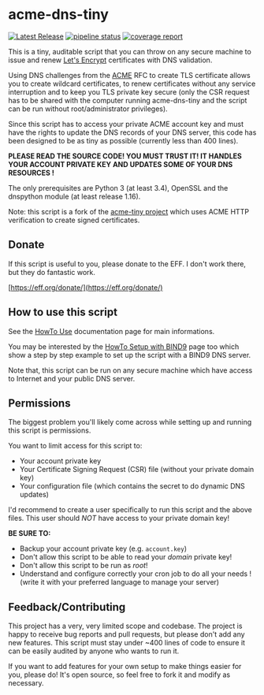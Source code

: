 # acme-dns-tiny

[![Latest Release](https://gitlab.adorsaz.ch/adrien/acme-dns-tiny/-/badges/release.svg)](https://gitlab.adorsaz.ch/adrien/acme-dns-tiny/-/releases)
[![pipeline status](https://gitlab.adorsaz.ch/adrien/acme-dns-tiny/badges/main/pipeline.svg)](https://gitlab.adorsaz.ch/adrien/acme-dns-tiny/-/pipelines/?page=1&scope=all&ref=main)
[![coverage report](https://gitlab.adorsaz.ch/adrien/acme-dns-tiny/badges/main/coverage.svg)](https://gitlab.adorsaz.ch/adrien/acme-dns-tiny/-/pipelines/?page=1&scope=all&ref=main)

This is a tiny, auditable script that you can throw on any secure machine to
issue and renew [Let's Encrypt](https://letsencrypt.org/) certificates with DNS
validation.

Using DNS challenges from the [ACME](https://tools.ietf.org/html/rfc8555) RFC
to create TLS certificate allows
you to create wildcard certificates, to renew certificates without any
service interruption and to keep you TLS private key secure
(only the CSR request has to be shared with the computer running acme-dns-tiny
and the script can be run without root/administrator privileges).

Since this script has to access your private ACME account key and must have the
rights to update the DNS records of your DNS server, this code has been designed
to be as tiny as possible (currently less than 400 lines).

**PLEASE READ THE SOURCE CODE! YOU MUST TRUST IT!
IT HANDLES YOUR ACCOUNT PRIVATE KEY AND UPDATES SOME OF YOUR DNS RESOURCES !**

The only prerequisites are Python 3 (at least 3.4), OpenSSL and the dnspython module (at least release 1.16).

Note: this script is a fork of the [acme-tiny project](https://github.com/diafygi/acme-tiny)
which uses ACME HTTP verification to create signed certificates.

## Donate

If this script is useful to you, please donate to the EFF. I don't work there,
but they do fantastic work.

[https://eff.org/donate/](https://eff.org/donate/)

## How to use this script

See the [HowTo Use](./documentations/howto-use.md) documentation page for main informations.

You may be interested by the [HowTo Setup with BIND9](./documentations/howto-setup-with-bind9.md)
page too which show a step by step example to set up the script
with a BIND9 DNS server.

Note that, this script can be run on any secure machine which have access to
Internet and your public DNS server.

## Permissions

The biggest problem you'll likely come across while setting up and running this
script is permissions.

You want to limit access for this script to:
* Your account private key
* Your Certificate Signing Request (CSR) file (without your private domain key)
* Your configuration file (which contains the secret to do dynamic DNS updates)

I'd recommend to create a user specifically to run this script and the
above files. This user should *NOT* have access to your private domain key!

**BE SURE TO:**
* Backup your account private key (e.g. `account.key`)
* Don't allow this script to be able to read your *domain* private key!
* Don't allow this script to be run as *root*!
* Understand and configure correctly your cron job to do all your needs !
(write it with your preferred language to manage your server)

## Feedback/Contributing

This project has a very, very limited scope and codebase. The project is happy
to receive bug reports and pull requests, but please don't add any new features.
This script must stay under ~400 lines of code to ensure it can be easily
audited by anyone who wants to run it.

If you want to add features for your own setup to make things easier for you,
please do! It's open source, so feel free to fork it and modify as necessary.
